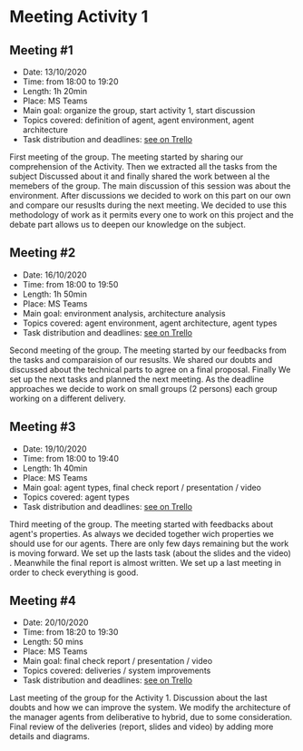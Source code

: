 # Meeting Activity 1

## Meeting #1
- Date: 13/10/2020
- Time: from 18:00 to 19:20
- Length: 1h 20min
- Place: MS Teams
- Main goal: organize the group, start activity 1, start discussion
- Topics covered: definition of agent, agent environment, agent architecture
- Task distribution and deadlines: [see on Trello](https://trello.com/b/hVMFSqrp/msy-activity-1)

First meeting of the group. The meeting started by sharing our comprehension of the Activity. Then we extracted all the tasks from the subject
Discussed about it and finally shared the work between al the memebers of the group.
The main discussion of this session was about the environment. After discussions we decided to work on this part on our own and compare our resuslts during the next meeting. We decided to use this methodology of work as it permits every one to work on this project and the debate part allows us to deepen our knowledge on the subject.

## Meeting #2
- Date: 16/10/2020
- Time: from 18:00 to 19:50
- Length: 1h 50min
- Place: MS Teams
- Main goal: environment analysis, architecture analysis
- Topics covered: agent environment, agent architecture, agent types
- Task distribution and deadlines: [see  on Trello](https://trello.com/b/hVMFSqrp/msy-activity-1)

Second meeting of the group. The meeting started by our feedbacks from the tasks and comparaision of our resuslts. We shared our doubts and discussed about the technical parts to agree on a final proposal. Finally We set up the next tasks and planned the next meeting. As the deadline approaches we decide to work on small groups (2 persons) each group working on a different delivery.

## Meeting #3
- Date: 19/10/2020
- Time: from 18:00 to 19:40
- Length: 1h 40min
- Place: MS Teams
- Main goal: agent types, final check report / presentation / video
- Topics covered: agent types
- Task distribution and deadlines: [see  on Trello](https://trello.com/b/hVMFSqrp/msy-activity-1)

Third meeting of the group. The meeting started with feedbacks about agent's properties. As always we decided together wich properties we should use for our agents. There are only few days remaining but the work is moving forward. We set up the lasts task (about the slides and the video) . Meanwhile the final report is almost written. We set up a last meeting in order to check everything is good.

## Meeting #4
- Date: 20/10/2020
- Time: from 18:20 to 19:30
- Length: 50 mins
- Place: MS Teams
- Main goal: final check report / presentation / video
- Topics covered: deliveries / system improvements
- Task distribution and deadlines: [see  on Trello](https://trello.com/b/hVMFSqrp/msy-activity-1)

Last meeting of the group for the Activity 1. Discussion about the last doubts and how we can improve the system. We modify the architecture of the manager agents from deliberative to hybrid, due to some consideration. Final review of the deliveries (report, slides and video) by adding more details and diagrams.  

